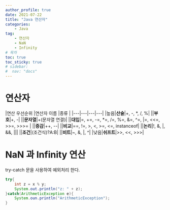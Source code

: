 ```yaml
---
author_profile: true
date: 2021-07-22
title: "Java 연산자"
categories: 
    - Java
tag: 
    - 연산자
    - NaN
    - Infinity
# 목차
toc: true  
toc_sticky: true 
# sidebar:
#  nav: "docs"
---
```


# 연산자

|연산 우선순위 |연산자 이름 |종류 |
|---|---|---|---|
|높음|**산술**|+, -, *, /, %|
||**부호**|+, -|
||**문자열**|+(문자열 연결)|
||**대입**|=, +=, -=, *=, /=, %=, &=, ^=, \|=, <<=, >>=, >>>= |
||**증감**|++, --|
||**비교**|==, !=, >, <, >=, <=, instanceof|
||**논리**|!, &, \|, &&, \|\||
||**조건**|(조건식)?A:B|
||**비트**|~, &, \|, ^|
|낮음|**쉬프트**|>>, <<, >>>|


# NaN 과 Infinity 연산

try-catch 문을 사용하여 예외처리 한다.

```java
try{
    int z = x % y;
    System.out.println("z: " + z);
}catch(ArithmeticException e){
    System.oun.println("ArithmeticException");
}
```